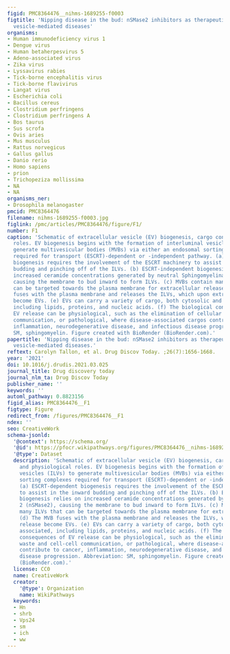 ```yaml
---
figid: PMC8364476__nihms-1689255-f0003
figtitle: 'Nipping disease in the bud: nSMase2 inhibitors as therapeutics in extracellular
  vesicle-mediated diseases'
organisms:
- Human immunodeficiency virus 1
- Dengue virus
- Human betaherpesvirus 5
- Adeno-associated virus
- Zika virus
- Lyssavirus rabies
- Tick-borne encephalitis virus
- Tick-borne flavivirus
- Langat virus
- Escherichia coli
- Bacillus cereus
- Clostridium perfringens
- Clostridium perfringens A
- Bos taurus
- Sus scrofa
- Ovis aries
- Mus musculus
- Rattus norvegicus
- Gallus gallus
- Danio rerio
- Homo sapiens
- prion
- Trichopeziza mollissima
- NA
- NA
organisms_ner:
- Drosophila melanogaster
pmcid: PMC8364476
filename: nihms-1689255-f0003.jpg
figlink: /pmc/articles/PMC8364476/figure/F1/
number: F1
caption: 'Schematic of extracellular vesicle (EV) biogenesis, cargo content, and physiological
  roles. EV biogenesis begins with the formation of interluminal vesicles (ILVs) to
  generate multivesicular bodies (MVBs) via either an endosomal sorting complexes
  required for transport (ESCRT)-dependent or -independent pathway. (a) ESCRT-dependent
  biogenesis requires the involvement of the ESCRT machinery to assist in the inward
  budding and pinching off of the ILVs. (b) ESCRT-independent biogenesis relies on
  increased ceramide concentrations generated by neutral Sphingomyelinase 2 (nSMase2),
  causing the membrane to bud inward to form ILVs. (c) MVBs contain many ILVs that
  can be targeted towards the plasma membrane for extracellular release. (d) The MVB
  fuses with the plasma membrane and releases the ILVs, which upon extracellular release
  become EVs. (e) EVs can carry a variety of cargo, both cytosolic and membrane associated,
  including lipids, proteins, and nucleic acids. (f) The biological consequences of
  EV release can be physiological, such as the elimination of cellular waste and cell-cell
  communication, or pathological, where disease-associated cargos contribute to cancer,
  inflammation, neurodegenerative disease, and infectious disease progression. Abbreviation:
  SM, sphingomyelin. Figure created with BioRender (BioRender.com).'
papertitle: 'Nipping disease in the bud: nSMase2 inhibitors as therapeutics in extracellular
  vesicle-mediated diseases.'
reftext: Carolyn Tallon, et al. Drug Discov Today. ;26(7):1656-1668.
year: '2021'
doi: 10.1016/j.drudis.2021.03.025
journal_title: Drug discovery today
journal_nlm_ta: Drug Discov Today
publisher_name: ''
keywords: ''
automl_pathway: 0.8823156
figid_alias: PMC8364476__F1
figtype: Figure
redirect_from: /figures/PMC8364476__F1
ndex: ''
seo: CreativeWork
schema-jsonld:
  '@context': https://schema.org/
  '@id': https://pfocr.wikipathways.org/figures/PMC8364476__nihms-1689255-f0003.html
  '@type': Dataset
  description: 'Schematic of extracellular vesicle (EV) biogenesis, cargo content,
    and physiological roles. EV biogenesis begins with the formation of interluminal
    vesicles (ILVs) to generate multivesicular bodies (MVBs) via either an endosomal
    sorting complexes required for transport (ESCRT)-dependent or -independent pathway.
    (a) ESCRT-dependent biogenesis requires the involvement of the ESCRT machinery
    to assist in the inward budding and pinching off of the ILVs. (b) ESCRT-independent
    biogenesis relies on increased ceramide concentrations generated by neutral Sphingomyelinase
    2 (nSMase2), causing the membrane to bud inward to form ILVs. (c) MVBs contain
    many ILVs that can be targeted towards the plasma membrane for extracellular release.
    (d) The MVB fuses with the plasma membrane and releases the ILVs, which upon extracellular
    release become EVs. (e) EVs can carry a variety of cargo, both cytosolic and membrane
    associated, including lipids, proteins, and nucleic acids. (f) The biological
    consequences of EV release can be physiological, such as the elimination of cellular
    waste and cell-cell communication, or pathological, where disease-associated cargos
    contribute to cancer, inflammation, neurodegenerative disease, and infectious
    disease progression. Abbreviation: SM, sphingomyelin. Figure created with BioRender
    (BioRender.com).'
  license: CC0
  name: CreativeWork
  creator:
    '@type': Organization
    name: WikiPathways
  keywords:
  - Hn
  - shrb
  - Vps24
  - sm
  - ich
  - ww
---
```

